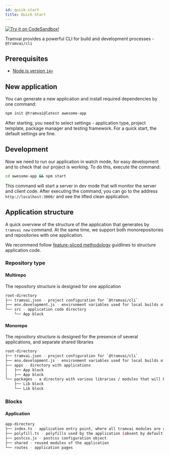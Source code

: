 ```yaml
---
id: quick-start
title: Quick Start
---
```


[![Try it on CodeSandbox!](https://codesandbox.io/static/img/play-codesandbox.svg)](https://codesandbox.io/s/tramvai-new-qgk90?fontsize=14&hidenavigation=1&theme=dark)

Tramvai provides a powerful CLI for build and development processes - `@tramvai/cli`

## Prerequisites

- [Node.js version `14+`](https://nodejs.org/en/download)

## New application

You can generate a new application and install required dependencies by one command:

```sh
npm init @tramvai@latest awesome-app
```

After starting, you need to select settings - application type, project template, package manager and testing framework. For a quick start, the default settings are fine.

## Development

Now we need to run our application in watch mode, for easy development and to check that our project is working. To do this, execute the command:

```bash
cd awesome-app && npm start
```

This command will start a server in dev mode that will monitor the server and client code. After executing the command, you can go to the address `http://localhost:3000/` and see the lifted clean application.

## Application structure

A quick overview of the structure of the application that generates by `tramvai new` command. At the same time, we support both monorepositories and repositories with one application.

We recommend follow [feature-sliced methodology](https://feature-sliced.design/) guidlines to structure application code.

### Repository type

#### Multirepo

The repository structure is designed for one application

```bash
root-directory
├── tramvai.json - project configuration for `@tramvai/cli`
├── env.development.js - environment variables used for local builds of the project
└── src - application code directory
    └── App block
```

#### Monorepo

The repository structure is designed for the presence of several applications, and separate shared libraries

```bash
root-directory
├── tramvai.json - project configuration for `@tramvai/cli`
├── env.development.js - environment variables used for local builds of the project
├── apps - directory with applications
│   ├── App block
│   ├── App block
└── packages - a directory with various libraries / modules that will be shared between applications
    ├── Lib block
    └── Lib block
```

### Blocks

#### Application

```bash
app-directory
├── index.ts - application entry point, where all tramvai modules are connected
├── polyfill.ts - polyfills used by the application (absent by default)
├── postcss.js - postcss configuration object
├── shared - reused modules of the application
└── routes - application pages
```
